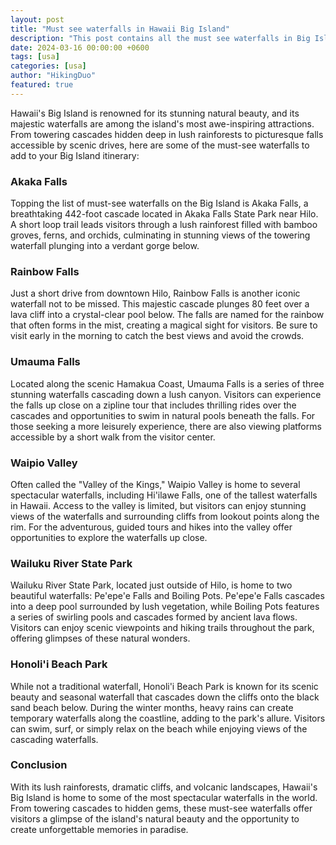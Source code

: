 ```yaml
---
layout: post
title: "Must see waterfalls in Hawaii Big Island"
description: "This post contains all the must see waterfalls in Big Island Hawaii." 
date: 2024-03-16 00:00:00 +0600
tags: [usa]
categories: [usa]
author: "HikingDuo"
featured: true
---
```


Hawaii's Big Island is renowned for its stunning natural beauty, and its majestic waterfalls are among the island's most awe-inspiring attractions. From towering cascades hidden deep in lush rainforests to picturesque falls accessible by scenic drives, here are some of the must-see waterfalls to add to your Big Island itinerary:

### Akaka Falls
Topping the list of must-see waterfalls on the Big Island is Akaka Falls, a breathtaking 442-foot cascade located in Akaka Falls State Park near Hilo. A short loop trail leads visitors through a lush rainforest filled with bamboo groves, ferns, and orchids, culminating in stunning views of the towering waterfall plunging into a verdant gorge below.

### Rainbow Falls
Just a short drive from downtown Hilo, Rainbow Falls is another iconic waterfall not to be missed. This majestic cascade plunges 80 feet over a lava cliff into a crystal-clear pool below. The falls are named for the rainbow that often forms in the mist, creating a magical sight for visitors. Be sure to visit early in the morning to catch the best views and avoid the crowds.

### Umauma Falls
Located along the scenic Hamakua Coast, Umauma Falls is a series of three stunning waterfalls cascading down a lush canyon. Visitors can experience the falls up close on a zipline tour that includes thrilling rides over the cascades and opportunities to swim in natural pools beneath the falls. For those seeking a more leisurely experience, there are also viewing platforms accessible by a short walk from the visitor center.

### Waipio Valley
Often called the "Valley of the Kings," Waipio Valley is home to several spectacular waterfalls, including Hi'ilawe Falls, one of the tallest waterfalls in Hawaii. Access to the valley is limited, but visitors can enjoy stunning views of the waterfalls and surrounding cliffs from lookout points along the rim. For the adventurous, guided tours and hikes into the valley offer opportunities to explore the waterfalls up close.

### Wailuku River State Park
Wailuku River State Park, located just outside of Hilo, is home to two beautiful waterfalls: Pe'epe'e Falls and Boiling Pots. Pe'epe'e Falls cascades into a deep pool surrounded by lush vegetation, while Boiling Pots features a series of swirling pools and cascades formed by ancient lava flows. Visitors can enjoy scenic viewpoints and hiking trails throughout the park, offering glimpses of these natural wonders.

### Honoli'i Beach Park
While not a traditional waterfall, Honoli'i Beach Park is known for its scenic beauty and seasonal waterfall that cascades down the cliffs onto the black sand beach below. During the winter months, heavy rains can create temporary waterfalls along the coastline, adding to the park's allure. Visitors can swim, surf, or simply relax on the beach while enjoying views of the cascading waterfalls.

### Conclusion
With its lush rainforests, dramatic cliffs, and volcanic landscapes, Hawaii's Big Island is home to some of the most spectacular waterfalls in the world. From towering cascades to hidden gems, these must-see waterfalls offer visitors a glimpse of the island's natural beauty and the opportunity to create unforgettable memories in paradise.
